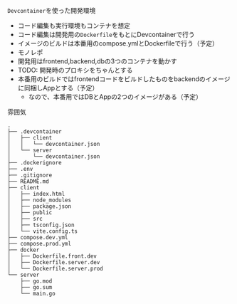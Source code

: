 `Devcontainer`を使った開発環境

- コード編集も実行環境もコンテナを想定
- コード編集は開発用の`Dockerfile`をもとにDevcontainerで行う
- イメージのビルドは本番用のcompose.ymlとDockerfileで行う（予定）
- モノレポ
- 開発用はfrontend,backend,dbの3つのコンテナを動かす
- TODO: 開発時のプロキシをちゃんとする
- 本番用のビルドではfrontendコードをビルドしたものをbackendのイメージに同梱しAppとする（予定）
  - なので、本番用ではDBとAppの2つのイメージがある（予定）

雰囲気
```
.
├── .devcontainer
│   ├── client
│   │   └── devcontainer.json
│   └── server
│       └── devcontainer.json
├── .dockerignore
├── .env
├── .gitignore
├── README.md
├── client
│   ├── index.html
│   ├── node_modules
│   ├── package.json
│   ├── public
│   ├── src
│   ├── tsconfig.json
│   └── vite.config.ts
├── compose.dev.yml
├── compose.prod.yml
├── docker
│   ├── Dockerfile.front.dev
│   ├── Dockerfile.server.dev
│   └── Dockerfile.server.prod
└── server
    ├── go.mod
    ├── go.sum
    └── main.go
```
